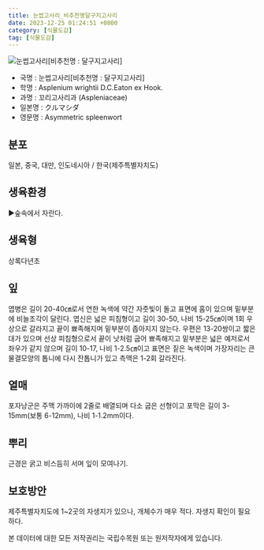 ```yaml
---
title: 눈썹고사리_비추천명달구지고사리
date: 2023-12-25 01:24:51 +0800
category: [식물도감]
tag: [식물도감]
---
```




![눈썹고사리[비추천명 : 달구지고사리]](/fileUpload/plants/basic/Aspleniaceae/Asplenium/4178/3_th2.JPG)
- 국명 : 눈썹고사리[비추천명 : 달구지고사리]
- 학명 : Asplenium wrightii D.C.Eaton ex Hook.
- 과명 : 꼬리고사리과 (Aspleniaceae)
- 일본명 : クルマシダ
- 영문명 : Asymmetric spleenwort


## 분포
일본, 중국, 대만, 인도네시아 / 한국(제주특별자치도) 
## 생육환경
▶숲속에서 자란다.
## 생육형
상록다년초
## 잎
엽병은 길이 20-40㎝로서 연한 녹색에 약간 자줏빛이 돌고 표면에 홈이 있으며 밑부분에 비늘조각이 달린다. 엽신은 넓은 피침형이고 길이 30-50, 나비 15-25㎝이며 1회 우상으로 갈라지고 끝이 뾰족해지며 밑부분이 좁아지지 않는다. 우편은 13-20쌍이고 짧은 대가 있으며 선상 피침형으로서 끝이 낫처럼 굽어 뾰족해지고 밑부분은 넓은 예저로서 좌우가 같지 않으며 길이 10-17, 나비 1-2.5㎝이고 표면은 짙은 녹색이며 가장자리는 큰 물결모양의 톱니에 다시 잔톱니가 있고 측맥은 1-2회 갈라진다.
## 열매
포자낭군은 주맥 가까이에 2줄로 배열되며 다소 굽은 선형이고 포막은 길이 3-15mm(보통 6-12mm), 나비 1-1.2mm이다.
## 뿌리
근경은 굵고 비스듬히 서며 잎이 모여나기.
## 보호방안
제주특별자치도에 1~2곳의 자생지가 있으나, 개체수가 매우 적다. 자생지 확인이 필요하다.






본 데이터에 대한 모든 저작권리는 국립수목원 또는 원저작자에게 있습니다.
